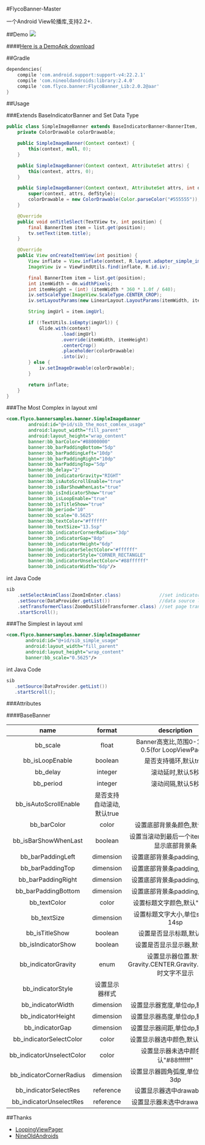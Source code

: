 #FlycoBanner-Master

一个Android View轮播库,支持2.2+.

##Demo
![](https://github.com/H07000223/FlycoBanner_Master/blob/master/preview_FlycoBanner.gif)

####[Here is a DemoApk download](http://fir.im/7qzm)

##Gradle

```groovy
dependencies{
    compile 'com.android.support:support-v4:22.2.1'
    compile 'com.nineoldandroids:library:2.4.0'
    compile 'com.flyco.banner:FlycoBanner_Lib:2.0.2@aar'
}
```

##Usage

###Extends BaseIndicatorBanner and Set Data Type

```Java
public class SimpleImageBanner extends BaseIndicatorBanner<BannerItem, SimpleImageBanner> {
    private ColorDrawable colorDrawable;

    public SimpleImageBanner(Context context) {
        this(context, null, 0);
    }

    public SimpleImageBanner(Context context, AttributeSet attrs) {
        this(context, attrs, 0);
    }

    public SimpleImageBanner(Context context, AttributeSet attrs, int defStyle) {
        super(context, attrs, defStyle);
        colorDrawable = new ColorDrawable(Color.parseColor("#555555"));
    }

    @Override
    public void onTitleSlect(TextView tv, int position) {
        final BannerItem item = list.get(position);
        tv.setText(item.title);
    }

    @Override
    public View onCreateItemView(int position) {
        View inflate = View.inflate(context, R.layout.adapter_simple_image, null);
        ImageView iv = ViewFindUtils.find(inflate, R.id.iv);

        final BannerItem item = list.get(position);
        int itemWidth = dm.widthPixels;
        int itemHeight = (int) (itemWidth * 360 * 1.0f / 640);
        iv.setScaleType(ImageView.ScaleType.CENTER_CROP);
        iv.setLayoutParams(new LinearLayout.LayoutParams(itemWidth, itemHeight));

        String imgUrl = item.imgUrl;

        if (!TextUtils.isEmpty(imgUrl)) {
            Glide.with(context)
                    .load(imgUrl)
                    .override(itemWidth, itemHeight)
                    .centerCrop()
                    .placeholder(colorDrawable)
                    .into(iv);
        } else {
            iv.setImageDrawable(colorDrawable);
        }

        return inflate;
    }
}
```

###The Most Complex
in layout xml

``` xml
<com.flyco.bannersamples.banner.SimpleImageBanner
        android:id="@+id/sib_the_most_comlex_usage"
        android:layout_width="fill_parent"
        android:layout_height="wrap_content"
        banner:bb_barColor="#88000000"
        banner:bb_barPaddingBottom="5dp"
        banner:bb_barPaddingLeft="10dp"
        banner:bb_barPaddingRight="10dp"
        banner:bb_barPaddingTop="5dp"
        banner:bb_delay="2"
        banner:bb_indicatorGravity="RIGHT"
        banner:bb_isAutoScrollEnable="true"
        banner:bb_isBarShowWhenLast="true"
        banner:bb_isIndicatorShow="true"
        banner:bb_isLoopEnable="true"
        banner:bb_isTitleShow="true"
        banner:bb_period="10"
        banner:bb_scale="0.5625"
        banner:bb_textColor="#ffffff"
        banner:bb_textSize="13.5sp"
        banner:bb_indicatorCornerRadius="3dp"
        banner:bb_indicatorGap="8dp"
        banner:bb_indicatorHeight="6dp"
        banner:bb_indicatorSelectColor="#ffffff"
        banner:bb_indicatorStyle="CORNER_RECTANGLE"
        banner:bb_indicatorUnselectColor="#88ffffff"
        banner:bb_indicatorWidth="6dp"/>
```

int Java Code

``` Java
sib
    .setSelectAnimClass(ZoomInEnter.class)              //set indicator select anim
    .setSource(DataProvider.getList())                  //data source list
    .setTransformerClass(ZoomOutSlideTransformer.class) //set page transformer
    .startScroll();
```

###The Simplest
in layout xml

``` xml
<com.flyco.bannersamples.banner.SimpleImageBanner
       android:id="@+id/sib_simple_usage"
       android:layout_width="fill_parent"
       android:layout_height="wrap_content"
       banner:bb_scale="0.5625"/>
```

int Java Code

``` Java
sib
   .setSource(DataProvider.getList())
   .startScroll();
```

###Attributes

####BaseBanner

|name|format|description|
|:---:|:---:|:---:|
| bb_scale | float |Banner高宽比,范围0-1,默认0.5(for LoopViewPager)
| bb_isLoopEnable | boolean |是否支持循环,默认true
| bb_delay | integer |滚动延时,默认5秒
| bb_period | integer |滚动间隔,默认5秒
| bb_isAutoScrollEnable | 是否支持自动滚动,默认true
| bb_barColor | color |设置底部背景条颜色,默认透明
| bb_isBarShowWhenLast | boolean |设置当滚动到最后一个item时是否显示底部背景条
| bb_barPaddingLeft | dimension |设置底部背景条padding,单位dp
| bb_barPaddingTop | dimension |设置底部背景条padding,单位dp
| bb_barPaddingRight | dimension |设置底部背景条padding,单位dp
| bb_barPaddingBottom | dimension |设置底部背景条padding,单位dp
| bb_textColor | color |设置标题文字颜色,默认"#ffffff"
| bb_textSize | dimension |设置标题文字大小,单位sp,默认14sp
| bb_isTitleShow | boolean |设置是否显示标题,默认true
| bb_isIndicatorShow | boolean |设置是否显示显示器,默认true
| bb_indicatorGravity |enum| 设置显示器位置.默认Gravity.CENTER.Gravity.CENTER时文字不显示
| bb_indicatorStyle |设置显示器样式
| bb_indicatorWidth | dimension |设置显示器宽度,单位dp,默认6dp
| bb_indicatorHeight | dimension |设置显示器高度,单位dp,默认6dp
| bb_indicatorGap | dimension |设置显示器间距,单位dp,默认6dp
| bb_indicatorSelectColor | color |设置显示器选中颜色,默认"#ffffff"
| bb_indicatorUnselectColor | color |设置显示器未选中颜色,默认"#88ffffff"
| bb_indicatorCornerRadius | dimension |设置显示器圆角弧度,单位dp,默认3dp
| bb_indicatorSelectRes | reference |设置显示器选中drawable资源
| bb_indicatorUnselectRes | reference |设置显示器未选中drawable资源


##Thanks
*   [LoopingViewPager](https://github.com/imbryk/LoopingViewPager)
*   [NineOldAndroids](https://github.com/JakeWharton/NineOldAndroids)